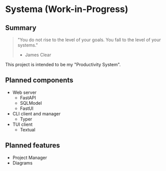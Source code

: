 # Systema (Work-in-Progress)

## Summary

> "You do not rise to the level of your goals. You fall to the level of your systems."
>
> - James Clear

This project is intended to be my "Productivity System".

## Planned components

- Web server
  - FastAPI
  - SQLModel
  - FastUI
- CLI client and manager
  - Typer
- TUI client
  - Textual

## Planned features

- Project Manager
- Diagrams
